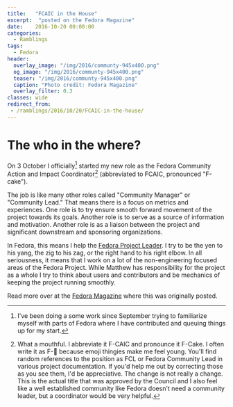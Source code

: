 ```yaml
---
title:   "FCAIC in the House"
excerpt:  "posted on the Fedora Magazine"
date:    2016-10-20 00:00:00
categories:
  - Ramblings
tags:
  - Fedora 
header:
  overlay_image: "/img/2016/communty-945x400.png"
  og_image: "/img/2016/communty-945x400.png"
  teaser: "/img/2016/communty-945x400.png"
  caption: "Photo credit: Fedora Magazine"
  overlay_filter: 0.3
classes: wide
redirect_from:
 - /ramblings/2016/10/20/FCAIC-in-the-house/
---
```


# The who in the where?

On 3 October I officially[^0] started my new role as the Fedora Community
Action and Impact Coordinator[^1] (abbreviated to FCAIC, pronounced
"F-cake").

The job is like many other roles called "Community Manager" or "Community
Lead." That means there is a focus on metrics and experiences. One
role is to try ensure smooth forward movement of the project towards
its goals. Another role is to serve as a source of information and
motivation. Another role is as a liaison between the project and
significant downstream and sponsoring organizations.

In Fedora, this means I help the [Fedora Project
Leader](https://fedoraproject.org/wiki/Project_Leader). I try to be
the yen to his yang, the zig to his zag, or the right hand to his
right elbow. In all seriousness, it means that I work on a lot of the
non-engineering focused areas of the Fedora Project. While Matthew has
responsibility for the project as a whole I try to think about users
and contributors and be mechanics of keeping the project running smoothly.

Read more over at the [Fedora
Magazine](https://fedoramagazine.org/fcaic-in-the-house/) where this
was originally posted.

<!--
# Who are you?

Really? You don't know? I was sure I was internet famous by now!

I'm Brian Exelbierd. The short version is that I've worked in IT in
various roles and in various business management roles for the last 20
years.  I've worked for the government, universities, and the private
sector. My technical work has focused on Unix/Linux systems and open
source software. In business, I've led teams and served in administrative
and management roles.

I joined Red Hat in March 2013 and I've had the privilege of working
in several areas. I started as a technical writer as it was one area
of IT I hadn't worked in. I moved on to work on content strategy before
returning to my programming roots as a software engineer in the Developer
Tools group. There I focused my efforts on container tools and Project
Atomic. I've been craving a community-focused role and jumped at the
chance to work full-time with the Fedora community when my predecessor
left to work on Hillary Clinton's presidential campaign.

I am super excited to be in this new role. You can out find more about
me on [my website](http://www.winglemeyer.org/). You'll also find my
blog and more examples of my sense of humor.

# Goals

A good rule of thumb when accepting a new job is to listen first and
act second. Unfortunately, a few priorities have made it so I need to
do both immediately. To that end, I've picked four goals to start on
while I'm listening.

## Goal 1: Get to know the community

This is a never-ending goal that is highly tied to listening. While
I've done professional work in several Fedora and Fedora-related
areas, I've mostly contributed to the Fedora Project in
[Documentation](https://fedoraproject.org/wiki/DocsProject). Therefore
I'm going to be dropping in on meetings, reading logs and mailing lists,
and generally working to learn what is going on globally.

To this end, I am attending both
[FUDCons](https://fudcon.fedoraproject.org/) in both
[LATAM](https://fudcon.fedoraproject.org/LATAM/) and
[APAC](https://fudcon.fedoraproject.org/APAC/). As an American living
in Europe (Brno, Czech Republic), I have a great appreciation for the
cultures and challenges NA and EMEA have. These FUDCons allow me to get
a better understanding of APAC and LATAM[^2].

If you're going to be near me, let me know so we can meet and say
"hello." I'll endeavor to keep my travel schedule on my website and in
the Fedora vacation calendar so you can find me when I'm not at home.

## Goal 2: [Budget.Next](https://fedoraproject.org/wiki/Budget.next)

My predecessor, [Remy
DeCausemaker](https://fedoraproject.org/wiki/User:Decause), began a
process to change the way Fedora manages money. The groundwork for a
highly transparent, Fedora-directed, locally managed process has been
laid. My immediate goal is able to be summarized as three objectives:

1.  Catch up on the budget reporting and status for the current year.
2.  Create a workable system for financial reporting that makes
    maintaining our status easier.
3.  When it is time help the various sub-project's prepare budget requests
    for the Council. I'll also help the Council understand their options
    and communicate final allocations out.

This will be a slow process. If you've been handling financial information
or money for the project and have heard from me already, please contact
me so I can make sure to find out what you know.

These goals won't set direction or otherwise radically change
processes. If I find something that could be improved or that is
broken, expect to hear about new ideas on the [Fedora Community
Blog](https://communityblog.fedoraproject.org/) as I look for consensus.

## Goal 3: FOSCo (and FAMSCo)

The [Fedora Ambassador Steering
Committee](https://fedoraproject.org/wiki/Fedora_Ambassadors_Steering_Committee)
(FAmSCo) and some great folks have been working on creating a new
body to increase coordination of our outreach efforts. In this case,
outreach means our user-facing and focused messaging and components,
and the same for our contributor components.

To that end, they began working on the [Fedora Outreach Steering
Committee](https://fedoraproject.org/wiki/FOSCo) (FOSCo). Originally
envisioned as a successor organization for FAmSCo, it appears that after
a lot of work, it has been discovered that FAmSCo still has a lot of
useful work to do and shouldn't be disbanded.

I've been working with several folks in FAmSCo on various proposals. I
think we are getting closer and think we will be able to charge the new
body soon. It also sounds like FAMSCo will be able to take the opportunity
to focus on the Ambassadors program in greater depth because some of
its coordination duties will now be shifted to FOSCo.

## Goal 4: Fedora Docs Publishing

I've been involved in the new docs publishing tool chain. You have
read some of my previous blog entries about the conversations we had at
[Flock](https://flocktofedora.org/) this year. I've also written a bit
about possible implementations.

I have a personal goal of us having a new publication solution by Fedora
26. I believe a lot of the docs community is on board with this objective
as well.

I also have a dream that the new publication system can allow us to have
an easier time publishing all kinds of other docs such as the Diversity
Inbox and various sub-project materials. I am positive more information
will be forthcoming soon.
-->

[^0]: I've been doing a some work since September trying to familiarize myself with parts of Fedora where I have contributed and queuing things up for my start.

[^1]: What a mouthful. I abbreviate it F-CAIC and pronounce it F-Cake. I often write it as F-🎂 because emoji thingies make me feel young.  You'll find random references to the position as FCL or Fedora Community Lead in various project documentation. If you'd help me out by correcting those as you see them, I'd be appreciative. The change is not really a change. This is the actual title that was approved by the Council and I also feel like a well established community like Fedora doesn't need a community leader, but a coordinator would be very helpful.

<!--
[^2]: I've personally traveled to a number of APAC countries so I feel prepared to listen in Cambodia. Outside of one trip to Cancun, which kind of doesn't count, I've never been to LATAM, so I have a much steeper learning curve there.
-->
